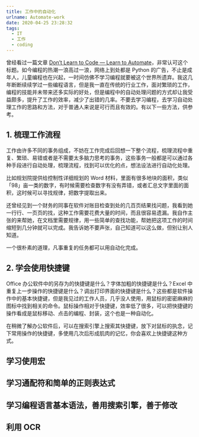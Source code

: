 ```yaml
---
title: 工作中的自动化
urlname: Automate-work
date: 2020-04-25 23:28:32
tags:
  - IT
  - 工作
  - coding
---
```


曾经看过一篇文章 [Don’t Learn to Code — Learn to Automate](https://daedtech.com/dont-learn-to-code-learn-to-automate/)，非常认可这个标题。如今编程的热潮一浪高过一浪，网络上到处都是 Python 的广告，不止是成年人，儿童编程也在兴起，一时间仿佛不学习编程就要被这个世界所遗弃。我这几年断断续续学过一些编程语言，但是我一直在传统的行业工作，面对繁琐的工作，编程的技能并未带来还多实际的好处，但是编程中的自动处理问题的方式却让我受益颇多，提升了工作的效率，减少了出错的几率。不要去学习编程，去学习自动处理工作的思路和方法，对于普通人来说是可行而且有效的。有以下一些方法，供参考。

## 1. 梳理工作流程

工作由许多不同的事务组成，不妨在工作完成后回想一下整个流程，梳理流程中重复、繁琐、易错或者是不需要太多脑力思考的事务，这些事务一般都是可以通过各种手段进行自动处理，梳理流程，找到可以优化的点，想法设法进行自动化处理。

比如规划院提供给控制性详细规划的 Word 材料，里面有很多地块的面积，类似「98」亩一类的数字，有时候需要检查数字有没有弄错，或者汇总文字里面的面积，这时候可以寻找规律，把数字提取出来。

还曾经见到一个财务的同事在软件对账目检查到处的几百页结果找问题，我看到她一行行、一页页的找，这种工作需要花费大量的时间，而且很容易遗漏。我自作主张的来帮她，在文档里需要规律，用一些简单的查找功能，帮她把这项工作的时间缩短到几分钟就可以完成。我告诉她不要声张，自己知道可以这么做，但别让别人知道。

一个很朴素的道理，凡事重复的任务都可以用自动化完成。

## 2. 学会使用快捷键

Office 办公软件中的另存为的快捷键是什么？字体加粗的快捷键是什么？Excel 中重复上一步操作的快捷键是什么？调出打印界面的快捷键是什么？这些都是软件操作中的基本快捷键，但是我见过的工作人员，几乎没人使用，用鼠标的密密麻麻的图标中找到相关的命令。鼠标操作相对于快捷键，效率低了很多，可以把快捷键的操作看成是鼠标移动、点击的编程、封装，这个也是一种自动化。

在稍微了解办公软件后，可以在搜索引擎上搜索其快捷键，放下对鼠标的执念，记下常用操作的快捷键，多使用几次后形成肌肉的记忆，你会喜欢上快捷键这种方式。

## 学习使用宏

## 学习通配符和简单的正则表达式

## 学习编程语言基本语法，善用搜索引擎，善于修改

## 利用 OCR
